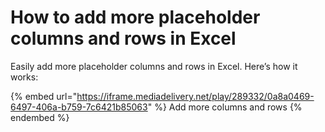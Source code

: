 # How to add more placeholder columns and rows in Excel

Easily add more placeholder columns and rows in Excel. Here’s how it works:

{% embed url="https://iframe.mediadelivery.net/play/289332/0a8a0469-6497-406a-b759-7c6421b85063" %}
Add more columns and rows
{% endembed %}

